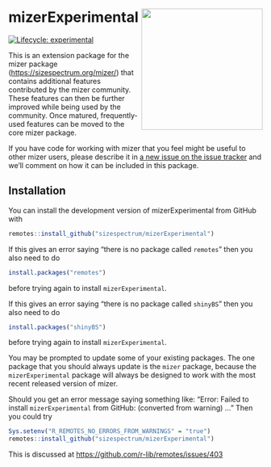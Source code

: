
# mizerExperimental <a href='https://sizespectrum.org/mizerExperimental'><img src='man/figures/logo.png' align="right" height="240" /></a>

<!-- badges: start -->

[![Lifecycle:
experimental](https://img.shields.io/badge/lifecycle-experimental-orange.svg)](https://lifecycle.r-lib.org/articles/stages.html#experimental)
<!-- badges: end -->

This is an extension package for the mizer package
(<https://sizespectrum.org/mizer/>) that contains additional features
contributed by the mizer community. These features can then be further
improved while being used by the community. Once matured,
frequently-used features can be moved to the core mizer package.

If you have code for working with mizer that you feel might be useful to
other mizer users, please describe it in [a new issue on the issue
tracker](https://github.com/sizespectrum/mizerExperimental/issues/new)
and we’ll comment on how it can be included in this package.

## Installation

You can install the development version of mizerExperimental from GitHub
with

``` r
remotes::install_github("sizespectrum/mizerExperimental")
```

If this gives an error saying “there is no package called `remotes`”
then you also need to do

``` r
install.packages("remotes")
```

before trying again to install `mizerExperimental`.

If this gives an error saying “there is no package called `shinyBS`”
then you also need to do

``` r
install.packages("shinyBS")
```

before trying again to install `mizerExperimental`.

You may be prompted to update some of your existing packages. The one
package that you should always update is the `mizer` package, because
the `mizerExperimental` package will always be designed to work with the
most recent released version of mizer.

Should you get an error message saying something like: “Error: Failed to
install `mizerExperimental` from GitHub: (converted from warning) …”
Then you could try

``` r
Sys.setenv("R_REMOTES_NO_ERRORS_FROM_WARNINGS" = "true")
remotes::install_github("sizespectrum/mizerExperimental")
```

This is discussed at <https://github.com/r-lib/remotes/issues/403>
